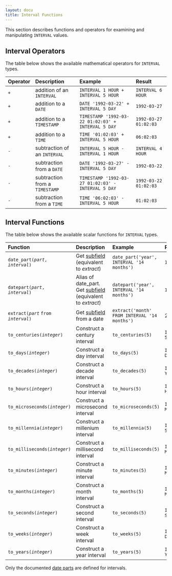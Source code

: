 ```yaml
---
layout: docu
title: Interval Functions
---
```


This section describes functions and operators for examining and manipulating `INTERVAL` values.

## Interval Operators

The table below shows the available mathematical operators for `INTERVAL` types.

| Operator | Description | Example | Result |
|:-|:--|:----|:--|
| `+` | addition of an `INTERVAL` | `INTERVAL 1 HOUR + INTERVAL 5 HOUR` | `INTERVAL 6 HOUR` |
| `+` | addition to a `DATE` | `DATE '1992-03-22' + INTERVAL 5 DAY` | `1992-03-27` |
| `+` | addition to a `TIMESTAMP` | `TIMESTAMP '1992-03-22 01:02:03' + INTERVAL 5 DAY` | `1992-03-27 01:02:03` |
| `+` | addition to a `TIME` | `TIME '01:02:03' + INTERVAL 5 HOUR` | `06:02:03` |
| `-` | subtraction of an `INTERVAL` | `INTERVAL 5 HOUR - INTERVAL 1 HOUR` | `INTERVAL 4 HOUR` |
| `-` | subtraction from a `DATE` | `DATE '1992-03-27' - INTERVAL 5 DAY` | `1992-03-22` |
| `-` | subtraction from a `TIMESTAMP` | `TIMESTAMP '1992-03-27 01:02:03' - INTERVAL 5 DAY` | `1992-03-22 01:02:03` |
| `-` | subtraction from a `TIME` | `TIME '06:02:03' - INTERVAL 5 HOUR` | `01:02:03` |

## Interval Functions

The table below shows the available scalar functions for `INTERVAL` types.

| Function | Description | Example | Result |
|:--|:--|:---|:--|
| `date_part(`*`part`*`, `*`interval`*`)` | Get [subfield](../../sql/functions/datepart) (equivalent to *extract*) | `date_part('year', INTERVAL '14 months')` | `1` |
| `datepart(`*`part`*`, `*`interval`*`)` | Alias of date_part. Get [subfield](../../sql/functions/datepart) (equivalent to *extract*) | `datepart('year', INTERVAL '14 months')` | `1` |
| `extract(`*`part`* `from` *`interval`*`)` | Get [subfield](../../sql/functions/datepart) from a date | `extract('month' FROM INTERVAL '14 months')` | 2 |
| `to_centuries(`*`integer`*`)` | Construct a century interval | `to_centuries(5)` | `INTERVAL 500 YEAR` |
| `to_days(`*`integer`*`)` | Construct a day interval | `to_days(5)` | `INTERVAL 5 DAY` |
| `to_decades(`*`integer`*`)` | Construct a decade interval | `to_decades(5)` | `INTERVAL 50 YEAR` |
| `to_hours(`*`integer`*`)` | Construct a hour interval | `to_hours(5)` | `INTERVAL 5 HOUR` |
| `to_microseconds(`*`integer`*`)` | Construct a microsecond interval | `to_microseconds(5)` | `INTERVAL 5 MICROSECOND` |
| `to_millennia(`*`integer`*`)` | Construct a millenium interval | `to_millennia(5)` | `INTERVAL 5000 YEAR` |
| `to_milliseconds(`*`integer`*`)` | Construct a millisecond interval | `to_milliseconds(5)` | `INTERVAL 5 MILLISECOND` |
| `to_minutes(`*`integer`*`)` | Construct a minute interval | `to_minutes(5)` | `INTERVAL 5 MINUTE` |
| `to_months(`*`integer`*`)` | Construct a month interval | `to_months(5)` | `INTERVAL 5 MONTH` |
| `to_seconds(`*`integer`*`)` | Construct a second interval | `to_seconds(5)` | `INTERVAL 5 SECOND` |
| `to_weeks(`*`integer`*`)` | Construct a week interval | `to_weeks(5)` | `INTERVAL 35 DAY` |
| `to_years(`*`integer`*`)` | Construct a year interval | `to_years(5)` | `INTERVAL 5 YEAR` |

Only the documented [date parts](../../sql/functions/datepart) are defined for intervals.
